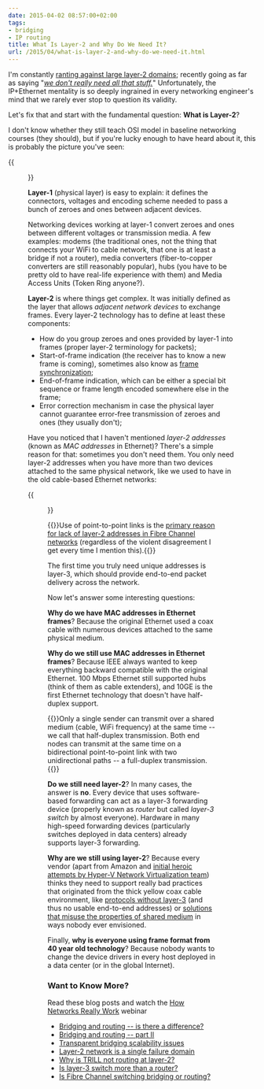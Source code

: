 ```yaml
---
date: 2015-04-02 08:57:00+02:00
tags:
- bridging
- IP routing
title: What Is Layer-2 and Why Do We Need It?
url: /2015/04/what-is-layer-2-and-why-do-we-need-it.html
---
```

I'm constantly [ranting against large layer-2 domains](http://blog.ipspace.net/2012/05/layer-2-network-is-single-failure.html); recently going as far as saying "[*we don't really need all that stuff.*](http://blog.ipspace.net/2015/02/lets-get-rid-of-thick-yellow-cable.html)" Unfortunately, the IP+Ethernet mentality is so deeply ingrained in every networking engineer's mind that we rarely ever stop to question its validity.

Let's fix that and start with the fundamental question: **What is Layer-2**?
<!--more-->
I don't know whether they still teach OSI model in baseline networking courses (they should), but if you're lucky enough to have heard about it, this is probably the picture you've seen:

{{<figure src="/2015/04/s550-OSI.png" caption="Bottom layers of the OSI stack">}}

**Layer-1** (physical layer) is easy to explain: it defines the connectors, voltages and encoding scheme needed to pass a bunch of zeroes and ones between adjacent devices.

Networking devices working at layer-1 convert zeroes and ones between different voltages or transmission media. A few examples: modems (the traditional ones, not the thing that connects your WiFi to cable network, that one is at least a bridge if not a router), media converters (fiber-to-copper converters are still reasonably popular), hubs (you have to be pretty old to have real-life experience with them) and Media Access Units (Token Ring anyone?).

**Layer-2** is where things get complex. It was initially defined as the layer that allows *adjacent network devices* to exchange frames. Every layer-2 technology has to define at least these components:

-   How do you group zeroes and ones provided by layer-1 into frames (proper layer-2 terminology for packets);
-   Start-of-frame indication (the receiver has to know a new frame is coming), sometimes also know as [frame synchronization](http://en.wikipedia.org/wiki/Frame_synchronization);
-   End-of-frame indication, which can be either a special bit sequence or frame length encoded somewhere else in the frame;
-   Error correction mechanism in case the physical layer cannot guarantee error-free transmission of zeroes and ones (they usually don't);

Have you noticed that I haven't mentioned *layer-2 addresses* (known as *MAC addresses* in Ethernet)? There's a simple reason for that: sometimes you don't need them. You only need layer-2 addresses when you have more than two devices attached to the same physical network, like we used to have in the old cable-based Ethernet networks:

{{<figure src="/2015/04/s550-00+-+Thick+Coax+Cable.png" caption="Emulating coax cable with Ethernet gear">}}

{{<note info>}}Use of point-to-point links is the [primary reason for lack of layer-2 addresses in Fibre Channel networks](http://blog.ipspace.net/2011/07/is-fibre-channel-switching-bridging-or.html) (regardless of the violent disagreement I get every time I mention this).{{</note>}}

The first time you truly need unique addresses is layer-3, which should provide end-to-end packet delivery across the network.

Now let's answer some interesting questions:

**Why do we have MAC addresses in Ethernet frames**? Because the original Ethernet used a coax cable with numerous devices attached to the same physical medium.

**Why do we still use MAC addresses in Ethernet frames**? Because IEEE always wanted to keep everything backward compatible with the original Ethernet. 100 Mbps Ethernet still supported hubs (think of them as cable extenders), and 10GE is the first Ethernet technology that doesn't have half-duplex support.

{{<note info>}}Only a single sender can transmit over a shared medium (cable, WiFi frequency) at the same time -- we call that half-duplex transmission. Both end nodes can transmit at the same time on a bidirectional point-to-point link with two unidirectional paths -- a full-duplex transmission.{{</note>}}

**Do we still need layer-2**? In many cases, the answer is **no**. Every device that uses software-based forwarding can act as a layer-3 forwarding device (properly known as *router* but called *layer-3 switch* by almost everyone). Hardware in many high-speed forwarding devices (particularly switches deployed in data centers) already supports layer-3 forwarding.

**Why are we still using layer-2**? Because every vendor (apart from Amazon and [initial heroic attempts by Hyper-V Network Virtualization team](http://blog.ipspace.net/2013/12/hyper-v-network-virtualization-packet.html)) thinks they need to support really bad practices that originated from the thick yellow coax cable environment, like [protocols without layer-3](http://blog.ipspace.net/2010/07/bridges-kludge-that-shouldnt-exist.html) (and thus no usable end-to-end addresses) or [solutions that misuse the properties of shared medium](http://blog.ipspace.net/2012/02/microsoft-network-load-balancing-behind.html) in ways nobody ever envisioned.

Finally, **why is everyone using frame format from 40 year old technology**? Because nobody wants to change the device drivers in every host deployed in a data center (or in the global Internet).

### Want to Know More?

Read these blog posts and watch the [How Networks Really Work](https://www.ipspace.net/How_Networks_Really_Work) webinar

-   [Bridging and routing -- is there a difference?](http://blog.ipspace.net/2010/07/bridging-and-routing-is-there.html)
-   [Bridging and routing -- part II](http://blog.ipspace.net/2010/07/bridging-and-routing-part-ii.html)
-   [Transparent bridging scalability issues](http://blog.ipspace.net/2012/05/transparent-bridging-aka-l2-switching.html)
-   [Layer-2 network is a single failure domain](http://blog.ipspace.net/2012/05/layer-2-network-is-single-failure.html)
-   [Why is TRILL not routing at layer-2?](http://blog.ipspace.net/2010/07/why-is-trill-not-routing-at-layer-2.html)
-   [Is layer-3 switch more than a router?](http://blog.ipspace.net/2012/08/is-layer-3-switch-more-than-router.html)
-   [Is Fibre Channel switching bridging or routing?](http://blog.ipspace.net/2011/07/is-fibre-channel-switching-bridging-or.html)
